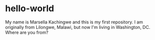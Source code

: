 # hello-world
My name is Marsella Kachingwe and this is my first repository.
I am originally from Lilongwe, Malawi, but now I'm living in Washington, DC. 
Where are you from?

